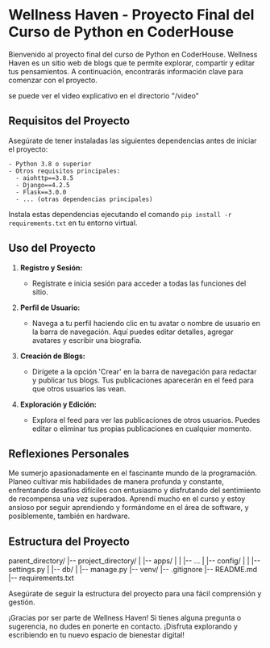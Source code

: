 # Wellness Haven - Proyecto Final del Curso de Python en CoderHouse

Bienvenido al proyecto final del curso de Python en CoderHouse. Wellness Haven es un sitio web de blogs que te permite explorar, compartir y editar tus pensamientos. A continuación, encontrarás información clave para comenzar con el proyecto.

se puede ver el video explicativo en el directorio "/video"

## Requisitos del Proyecto
Asegúrate de tener instaladas las siguientes dependencias antes de iniciar el proyecto:

```plaintext
- Python 3.8 o superior
- Otros requisitos principales:
  - aiohttp==3.8.5
  - Django==4.2.5
  - Flask==3.0.0
  - ... (otras dependencias principales)
```

Instala estas dependencias ejecutando el comando `pip install -r requirements.txt` en tu entorno virtual.

## Uso del Proyecto
1. **Registro y Sesión:**
   - Regístrate e inicia sesión para acceder a todas las funciones del sitio.

2. **Perfil de Usuario:**
   - Navega a tu perfil haciendo clic en tu avatar o nombre de usuario en la barra de navegación. Aquí puedes editar detalles, agregar avatares y escribir una biografía.

3. **Creación de Blogs:**
   - Dirígete a la opción 'Crear' en la barra de navegación para redactar y publicar tus blogs. Tus publicaciones aparecerán en el feed para que otros usuarios las vean.

4. **Exploración y Edición:**
   - Explora el feed para ver las publicaciones de otros usuarios. Puedes editar o eliminar tus propias publicaciones en cualquier momento.

## Reflexiones Personales
Me sumerjo apasionadamente en el fascinante mundo de la programación. Planeo cultivar mis habilidades de manera profunda y constante, enfrentando desafíos difíciles con entusiasmo y disfrutando del sentimiento de recompensa una vez superados. Aprendí mucho en el curso y estoy ansioso por seguir aprendiendo y formándome en el área de software, y posiblemente, también en hardware.

## Estructura del Proyecto

parent_directory/
|-- project_directory/
|   |-- apps/
|   |   |-- ...
|   |-- config/
|   |   |-- settings.py
|   |-- db/
|   |-- manage.py
|-- venv/
|-- .gitignore
|-- README.md
|-- requirements.txt


Asegúrate de seguir la estructura del proyecto para una fácil comprensión y gestión.

¡Gracias por ser parte de Wellness Haven! Si tienes alguna pregunta o sugerencia, no dudes en ponerte en contacto. ¡Disfruta explorando y escribiendo en tu nuevo espacio de bienestar digital!
```
